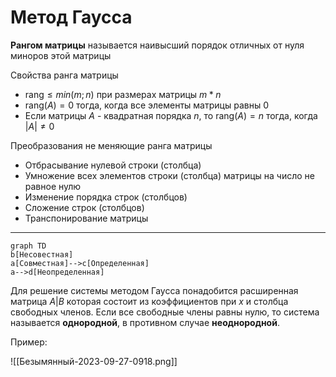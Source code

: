 # Метод Гаусса

**Рангом матрицы** называется наивысший порядок отличных от нуля миноров этой матрицы

Свойства ранга матрицы
- $\text{rang} \le min(m; n)$ при размерах матрицы $m * n$
- $\text{rang}(A) = 0$ тогда, когда все элементы матрицы равны 0
- Если матрицы $A$ - квадратная порядка $n$, то $\text{rang}(A) = n$ тогда, когда $|A| \neq 0$

Преобразования не меняющие ранга матрицы
- Отбрасывание нулевой строки (столбца)
- Умножение всех элементов строки (столбца) матрицы на число не равное нулю
- Изменение порядка строк (столбцов)
- Сложение строк (столбцов)
- Транспонирование матрицы


--------

```mermaid 
graph TD
b[Несовестная]
a[Совместная]-->c[Определенная]
a-->d[Неопределенная]
```

Для решение системы методом Гаусса понадобится расширенная матрица $A|B$ которая состоит из коэффициентов при $x$ и столбца свободных членов.
Если все свободные члены равны нулю, то система называется **однородной**, в противном случае **неоднородной**.

Пример:

![[Безымянный-2023-09-27-0918.png]]

